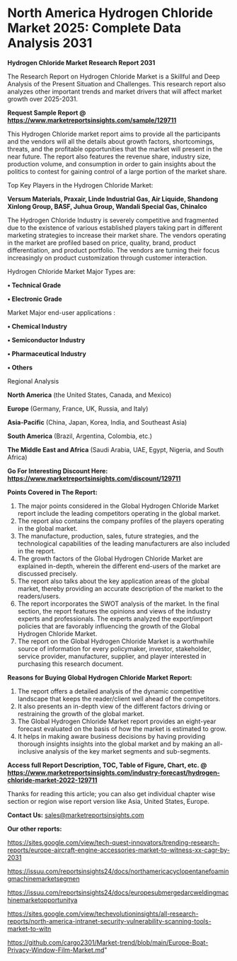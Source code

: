 # North America Hydrogen Chloride Market 2025: Complete Data Analysis 2031

<strong>Hydrogen Chloride Market Research Report 2031</strong>

The Research Report on Hydrogen Chloride Market is a Skillful and Deep Analysis of the Present Situation and Challenges. This research report also analyzes other important trends and market drivers that will affect market growth over 2025-2031.

<strong>Request Sample Report @ <a href=https://www.marketreportsinsights.com/sample/129711>https://www.marketreportsinsights.com/sample/129711</a></strong>

This Hydrogen Chloride market report aims to provide all the participants and the vendors will all the details about growth factors, shortcomings, threats, and the profitable opportunities that the market will present in the near future. The report also features the revenue share, industry size, production volume, and consumption in order to gain insights about the politics to contest for gaining control of a large portion of the market share.

Top Key Players in the Hydrogen Chloride Market:

<strong>Versum Materials, Praxair, Linde Industrial Gas, Air Liquide, Shandong Xinlong Group, BASF, Juhua Group, Wandali Special Gas, Chinalco</strong>

The Hydrogen Chloride Industry is severely competitive and fragmented due to the existence of various established players taking part in different marketing strategies to increase their market share. The vendors operating in the market are profiled based on price, quality, brand, product differentiation, and product portfolio. The vendors are turning their focus increasingly on product customization through customer interaction.

Hydrogen Chloride Market Major Types are:

<strong>• Technical Grade

• Electronic Grade</strong>

Market Major end-user applications :

<strong>• Chemical Industry

• Semiconductor Industry

• Pharmaceutical Industry

• Others</strong>

Regional Analysis

</u><strong><b>North America</b></strong> (the United States, Canada, and Mexico)

<strong><b>Europe </b></strong>(Germany, France, UK, Russia, and Italy)

<strong><b>Asia-Pacific</b></strong> (China, Japan, Korea, India, and Southeast Asia)

<strong><b>South America</b></strong> (Brazil, Argentina, Colombia, etc.)

<strong><b>The Middle East and Africa</b></strong> (Saudi Arabia, UAE, Egypt, Nigeria, and South Africa)

<strong>Go For Interesting Discount Here: <a href=https://www.marketreportsinsights.com/discount/129711>https://www.marketreportsinsights.com/discount/129711</a></strong>

<strong>Points Covered in The Report:</strong>
<ol>
  <li>The major points considered in the Global Hydrogen Chloride Market report include the leading competitors operating in the global market.</li>
  <li>The report also contains the company profiles of the players operating in the global market.</li>
  <li>The manufacture, production, sales, future strategies, and the technological capabilities of the leading manufacturers are also included in the report.</li>
  <li>The growth factors of the Global Hydrogen Chloride Market are explained in-depth, wherein the different end-users of the market are discussed precisely.</li>
  <li>The report also talks about the key application areas of the global market, thereby providing an accurate description of the market to the readers/users.</li>
  <li>The report incorporates the SWOT analysis of the market. In the final section, the report features the opinions and views of the industry experts and professionals. The experts analyzed the export/import policies that are favorably influencing the growth of the Global Hydrogen Chloride Market.</li>
  <li>The report on the Global Hydrogen Chloride Market is a worthwhile source of information for every policymaker, investor, stakeholder, service provider, manufacturer, supplier, and player interested in purchasing this research document.</li>
</ol>
<strong>Reasons for Buying Global Hydrogen Chloride Market Report:</strong>

<ol>
  <li>The report offers a detailed analysis of the dynamic competitive landscape that keeps the reader/client well ahead of the competitors.</li>
  <li>It also presents an in-depth view of the different factors driving or restraining the growth of the global market.</li>
  <li>The Global Hydrogen Chloride Market report provides an eight-year forecast evaluated on the basis of how the market is estimated to grow.</li>
  <li>It helps in making aware business decisions by having providing thorough insights insights into the global market and by making an all-inclusive analysis of the key market segments and sub-segments.</li>
</ol>
<strong>Access full Report Description, TOC, Table of Figure, Chart, etc. @ <a href=https://www.marketreportsinsights.com/industry-forecast/hydrogen-chloride-market-2022-129711>https://www.marketreportsinsights.com/industry-forecast/hydrogen-chloride-market-2022-129711</a></strong>


Thanks for reading this article; you can also get individual chapter wise section or region wise report version like Asia, United States, Europe.

<strong>Contact Us:</strong>
sales@marketreportsinsights.com

<strong>Our other reports:</strong>

<a href=https://sites.google.com/view/tech-quest-innovators/trending-research-reports/europe-aircraft-engine-accessories-market-to-witness-xx-cagr-by-2031>https://sites.google.com/view/tech-quest-innovators/trending-research-reports/europe-aircraft-engine-accessories-market-to-witness-xx-cagr-by-2031</a>

<a href=https://issuu.com/reportsinsights24/docs/northamericacyclopentanefoamingmachinemarketsegmen>https://issuu.com/reportsinsights24/docs/northamericacyclopentanefoamingmachinemarketsegmen</a>

<a href=https://issuu.com/reportsinsights24/docs/europesubmergedarcweldingmachinemarketopportunitya>https://issuu.com/reportsinsights24/docs/europesubmergedarcweldingmachinemarketopportunitya</a>

<a href=https://sites.google.com/view/techevolutioninsights/all-research-reports/north-america-intranet-security-vulnerability-scanning-tools-market-to-witn>https://sites.google.com/view/techevolutioninsights/all-research-reports/north-america-intranet-security-vulnerability-scanning-tools-market-to-witn</a>

<a href=https://github.com/cargo2301/Market-trend/blob/main/Europe-Boat-Privacy-Window-Film-Market.md>https://github.com/cargo2301/Market-trend/blob/main/Europe-Boat-Privacy-Window-Film-Market.md</a>"
